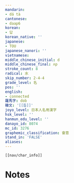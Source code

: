 ```yaml
---
mandarin:
- dá tà
cantonese:
- daap6
korean:
- 답
korean_native: ''
japanese:
- TOU
japanese_nanori: ''
vietnamese:
middle_chinese_initial: d
middle_chinese_final: ʌp
stroke_count: 8
radical: 水
skip_number: 2-4-4
grade_level: 名
pos: ''
english:
- connected
羅馬字: dob
韓文: '[[돕]]'
joyo_level: 日本人名用漢字
hsk_level: ''
hanmun_edu_level: ''
danayo_id: 8074
mc_id: 3276
graphemic_classification: 會意
stand_in: 'FALSE'
aliases:
---
```

```meta-bind-embed
[[nav/char_info]]
```

# Notes
